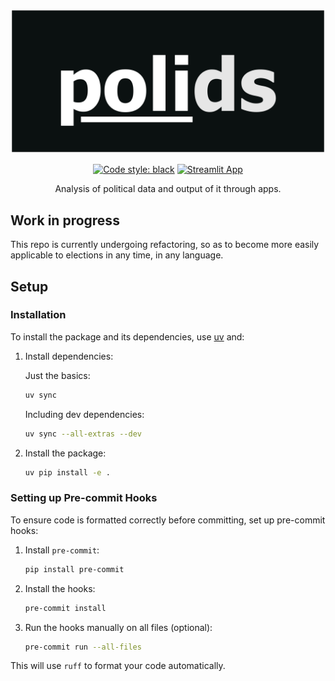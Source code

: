 <div align="center">

![polids](https://github.com/AndreCNF/polids/blob/main/data/polids_logo.png?raw=true)

[![Code style: black](https://img.shields.io/badge/code%20style-black-000000.svg)](https://github.com/psf/black)
[![Streamlit App](https://static.streamlit.io/badges/streamlit_badge_black_white.svg)](https://share.streamlit.io/andrecnf/polids/main/app/app.py)

Analysis of political data and output of it through apps.

</div>

## Work in progress

This repo is currently undergoing refactoring, so as to become more easily applicable to elections in any time, in any language.

## Setup
### Installation

To install the package and its dependencies, use [uv]() and:

1. Install dependencies:

   Just the basics:
   ```bash
   uv sync
   ```

   Including dev dependencies:
   ```bash
   uv sync --all-extras --dev
   ```

1. Install the package:
   ```bash
   uv pip install -e .
   ```

### Setting up Pre-commit Hooks

To ensure code is formatted correctly before committing, set up pre-commit hooks:

1. Install `pre-commit`:
   ```bash
   pip install pre-commit
   ```

2. Install the hooks:
   ```bash
   pre-commit install
   ```

3. Run the hooks manually on all files (optional):
   ```bash
   pre-commit run --all-files
   ```

This will use `ruff` to format your code automatically.
